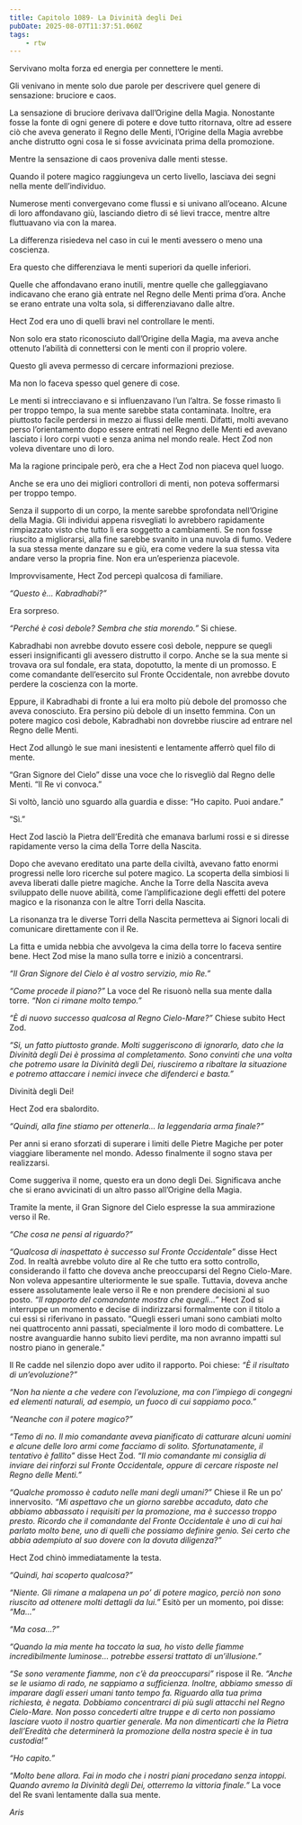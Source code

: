 ```yaml
---
title: Capitolo 1089- La Divinità degli Dei
pubDate: 2025-08-07T11:37:51.060Z
tags:
    - rtw
---
```













Servivano molta forza ed energia per connettere le menti.






Gli venivano in mente solo due parole per descrivere quel genere di sensazione: bruciore e caos.






La sensazione di bruciore derivava dall’Origine della Magia. Nonostante fosse la fonte di ogni genere di potere e dove tutto ritornava, oltre ad essere ciò che aveva generato il Regno delle Menti, l’Origine della Magia avrebbe anche distrutto ogni cosa le si fosse avvicinata prima della promozione.






Mentre la sensazione di caos proveniva dalle menti stesse.






Quando il potere magico raggiungeva un certo livello, lasciava dei segni nella mente dell’individuo.






Numerose menti convergevano come flussi e si univano all’oceano. Alcune di loro affondavano giù, lasciando dietro di sé lievi tracce, mentre altre fluttuavano via con la marea.






La differenza risiedeva nel caso in cui le menti avessero o meno una coscienza.






Era questo che differenziava le menti superiori da quelle inferiori.






Quelle che affondavano erano inutili, mentre quelle che galleggiavano indicavano che erano già entrate nel Regno delle Menti prima d’ora. Anche se erano entrate una volta sola, si differenziavano dalle altre.






Hect Zod era uno di quelli bravi nel controllare le menti.






Non solo era stato riconosciuto dall’Origine della Magia, ma aveva anche ottenuto l’abilità di connettersi con le menti con il proprio volere.






Questo gli aveva permesso di cercare informazioni preziose.






Ma non lo faceva spesso quel genere di cose.






Le menti si intrecciavano e si influenzavano l’un l’altra. Se fosse rimasto lì per troppo tempo, la sua mente sarebbe stata contaminata. Inoltre, era piuttosto facile perdersi in mezzo ai flussi delle menti. Difatti, molti avevano perso l’orientamento dopo essere entrati nel Regno delle Menti ed avevano lasciato i loro corpi vuoti e senza anima nel mondo reale. Hect Zod non voleva diventare uno di loro.






Ma la ragione principale però, era che a Hect Zod non piaceva quel luogo.






Anche se era uno dei migliori controllori di menti, non poteva soffermarsi per troppo tempo.






Senza il supporto di un corpo, la mente sarebbe sprofondata nell’Origine della Magia. Gli individui appena risvegliati lo avrebbero rapidamente rimpiazzato visto che tutto lì era soggetto a cambiamenti. Se non fosse riuscito a migliorarsi, alla fine sarebbe svanito in una nuvola di fumo. Vedere la sua stessa mente danzare su e giù, era come vedere la sua stessa vita andare verso la propria fine. Non era un’esperienza piacevole.






Improvvisamente, Hect Zod percepì qualcosa di familiare.






<em>“Questo è... Kabradhabi?”</em>






Era sorpreso.






<em>“Perché è così debole? Sembra che stia morendo.”</em> Si chiese.






Kabradhabi non avrebbe dovuto essere così debole, neppure se quegli esseri insignificanti gli avessero distrutto il corpo. Anche se la sua mente si trovava ora sul fondale, era stata, dopotutto, la mente di un promosso. E come comandante dell’esercito sul Fronte Occidentale, non avrebbe dovuto perdere la coscienza con la morte.






Eppure, il Kabradhabi di fronte a lui era molto più debole del promosso che aveva conosciuto. Era persino più debole di un insetto femmina. Con un potere magico così debole, Kabradhabi non dovrebbe riuscire ad entrare nel Regno delle Menti.






Hect Zod allungò le sue mani inesistenti e lentamente afferrò quel filo di mente.






“Gran Signore del Cielo” disse una voce che lo risvegliò dal Regno delle Menti. “Il Re vi convoca.”






Si voltò, lanciò uno sguardo alla guardia e disse: “Ho capito. Puoi andare.”






“Sì.”






Hect Zod lasciò la Pietra dell’Eredità che emanava barlumi rossi e si diresse rapidamente verso la cima della Torre della Nascita.






Dopo che avevano ereditato una parte della civiltà, avevano fatto enormi progressi nelle loro ricerche sul potere magico. La scoperta della simbiosi li aveva liberati dalle pietre magiche. Anche la Torre della Nascita aveva sviluppato delle nuove abilità, come l’amplificazione degli effetti del potere magico e la risonanza con le altre Torri della Nascita.






La risonanza tra le diverse Torri della Nascita permetteva ai Signori locali di comunicare direttamente con il Re.






La fitta e umida nebbia che avvolgeva la cima della torre lo faceva sentire bene. Hect Zod mise la mano sulla torre e iniziò a concentrarsi.






<em>“Il Gran Signore del Cielo è al vostro servizio, mio Re.”</em>






<em>“Come procede il piano?”</em> La voce del Re risuonò nella sua mente dalla torre. <em>“Non ci rimane molto tempo.”</em>






<em>“È di nuovo successo qualcosa al Regno Cielo-Mare?”</em> Chiese subito Hect Zod.






<em>“Si, un fatto piuttosto grande. Molti suggeriscono di ignorarlo, dato che la Divinità degli Dei è prossima al completamento. Sono convinti che una volta che potremo usare la Divinità degli Dei, riusciremo a ribaltare la situazione e potremo attaccare i nemici invece che difenderci e basta.”</em>






Divinità degli Dei!






Hect Zod era sbalordito.






<em>“Quindi, alla fine stiamo per ottenerla... la leggendaria arma finale?”</em>






Per anni si erano sforzati di superare i limiti delle Pietre Magiche per poter viaggiare liberamente nel mondo. Adesso finalmente il sogno stava per realizzarsi.






Come suggeriva il nome, questo era un dono degli Dei. Significava anche che si erano avvicinati di un altro passo all’Origine della Magia.






Tramite la mente, il Gran Signore del Cielo espresse la sua ammirazione verso il Re.






<em>“Che cosa ne pensi al riguardo?”</em>






<em>“Qualcosa di inaspettato è successo sul Fronte Occidentale” </em>disse Hect Zod. In realtà avrebbe voluto dire al Re che tutto era sotto controllo, considerando il fatto che doveva anche preoccuparsi del Regno Cielo-Mare. Non voleva appesantire ulteriormente le sue spalle. Tuttavia, doveva anche essere assolutamente leale verso il Re e non prendere decisioni al suo posto. <em>“Il rapporto del comandante mostra che quegli...”</em> Hect Zod si interruppe un momento e decise di indirizzarsi formalmente con il titolo a cui essi si riferivano in passato. “Quegli esseri umani sono cambiati molto nei quattrocento anni passati, specialmente il loro modo di combattere. Le nostre avanguardie hanno subito lievi perdite, ma non avranno impatti sul nostro piano in generale.”






Il Re cadde nel silenzio dopo aver udito il rapporto. Poi chiese: <em>“È il risultato di un’evoluzione?”</em>






<em>“Non ha niente a che vedere con l’evoluzione, ma con l’impiego di congegni ed elementi naturali, ad esempio, un fuoco di cui sappiamo poco.”</em>






<em>“Neanche con il potere magico?”</em>






<em>“Temo di no. Il mio comandante aveva pianificato di catturare alcuni uomini e alcune delle loro armi come facciamo di solito. Sfortunatamente, il tentativo è fallito” </em>disse Hect Zod.<em> “Il mio comandante mi consiglia di inviare dei rinforzi sul Fronte Occidentale, oppure di cercare risposte nel Regno delle Menti.”</em>






<em>“Qualche promosso è caduto nelle mani degli umani?” </em>Chiese il Re un po’ innervosito. <em>“Mi aspettavo che un giorno sarebbe accaduto, dato che abbiamo abbassato i requisiti per la promozione, ma è successo troppo presto. Ricordo che il comandante del Fronte Occidentale è uno di cui hai parlato molto bene, uno di quelli che possiamo definire genio. Sei certo che abbia adempiuto al suo dovere con la dovuta diligenza?”</em>






Hect Zod chinò immediatamente la testa.






<em>“Quindi, hai scoperto qualcosa?”</em>






<em>“Niente. Gli rimane a malapena un po’ di potere magico, perciò non sono riuscito ad ottenere molti dettagli da lui.”</em> Esitò per un momento, poi disse: <em>“Ma...”</em>






<em>“Ma cosa...?”</em>






<em>“Quando la mia mente ha toccato la sua, ho visto delle fiamme incredibilmente luminose... potrebbe essersi trattato di un’illusione.”</em>






<em>“Se sono veramente fiamme, non c’è da preoccuparsi”</em> rispose il Re. <em>“Anche se le usiamo di rado, ne sappiamo a sufficienza. Inoltre, abbiamo smesso di imparare dagli esseri umani tanto tempo fa. Riguardo alla tua prima richiesta, è negata. Dobbiamo concentrarci di più sugli attacchi nel Regno Cielo-Mare. Non posso concederti altre truppe e di certo non possiamo lasciare vuoto il nostro quartier generale. Ma non dimenticarti che la Pietra dell’Eredità che determinerà la promozione della nostra specie è in tua custodia!”</em>






<em>“Ho capito.”</em>






<em>“Molto bene allora. Fai in modo che i nostri piani procedano senza intoppi. Quando avremo la Divinità degli Dei, otterremo la vittoria finale.”</em> La voce del Re svanì lentamente dalla sua mente.






<em>Aris</em>


                                


                                



